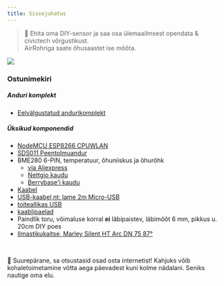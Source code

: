 ```yaml
---
title: Sissejuhatus
---
```

> 🚧 Ehita oma DIY-sensor ja saa osa ülemaailmsest opendata &amp; civictech võrgustikust. <br> AirRohriga saate õhusaastet ise mõõta.


<img src="../docs/airrohr/particulate-matter-air-quality-sensor-kit.jpeg" loading="lazy"/>


### Ostunimekiri
##### Anduri komplekt
* [Eelvälgustatud andurikomplekt](https://nettigo.eu/products/sensor-community-kit-sds011-bme280-english-language-harness-cable-edition)

##### Üksikud komponendid
* [NodeMCU ESP8266 CPUWLAN](https://www.aliexpress.com/wholesale?groupsort=1&SortType=price_asc&SearchText=nodemcu+v3+esp8266+ch340)
* [SDS011 Peentolmuandur](http://www.aliexpress.comwholesale?groupsort=1&amp;SortType=price_asc&amp;SearchText=sds011)
* BME280 6-PIN, temperatuur, õhuniiskus ja õhurõhk
  - [via Aliexpress](https://www.aliexpress.com/wholesale?catId=0&initiative_id=SB_20200308040440&SearchText=bme280+-5V+%2B3.3V)
  - [Nettgio kaudu](https://nettigo.eu/products/module-pressure-humidity-and-temperature-sensor-bosch-bme280)
  - [Berrybase'i kaudu](https://www.berrybase.de/sensoren-module/feuchtigkeit/gy-bme280-breakout-board-3in1-sensor-f-252-r-temperatur-luftfeuchtigkeit-und-luftdruck?c=92)
* [Kaabel](http://www.aliexpress.comwholesale?groupsort=1&amp;SortType=price_asc&amp;SearchText=Dupont+kaabel+20cm+naine-naine)
* [USB-kaabel nt: lame 2m Micro-USB](https://www.aliexpress.comwholesale?catId=0&amp;initiative_id=SB_20200308040708&amp;SearchText=micro+usb+lame+kaabel+2m)
* [toiteallikas USB](https://www.aliexpress.comwholesale?catId=0&amp;initiative_id=SB_20200308040834&amp;SearchText=single+mikro+usb+eu+toiteallikas+toiteallikas)
* [kaablipaelad](https://www.aliexpress.comwholesale?catId=0&amp;initiative_id=SB_20200308040852&amp;SearchText=cable+paelad)
* Paindlik toru, võimaluse korral **ei** läbipaistev, läbimõõt 6 mm, pikkus u. 20cm DIY poes
* [Ilmastikukaitse, Marley Silent HT Arc DN 75 87°](https://www.bauhaus.info/rohrsysteme/marley-ht-bogen-/p/13625028)


<br>

🙌 Suurepärane, sa otsustasid osad osta internetist!
Kahjuks võib kohaletoimetamine võtta aega päevadest kuni kolme nädalani.
Seniks nautige oma elu️.
